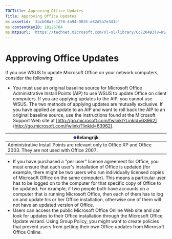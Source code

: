 ```yaml
---
TOCTitle: Approving Office Updates
Title: Approving Office Updates
ms:assetid: '3acb08a3-1278-4a94-9835-e82d5a7e341c'
ms:contentKeyID: 18126784
ms:mtpsurl: 'https://technet.microsoft.com/nl-nl/library/Cc720493(v=WS.10)'
---
```


Approving Office Updates
========================

If you use WSUS to update Microsoft Office on your network computers, consider the following:

-   You must use an original baseline source for Microsoft Office Administrative Install Points (AIP) to use WSUS to update Office on client computers. If you are applying updates to the AIP, you cannot use WSUS. The two methods of applying updates are mutually exclusive. If you have applied an update to an AIP and want to roll back the AIP to an original baseline source, use the instructions found at the Microsoft Support Web site at [http://go.microsoft.com/fwlink/?LinkId=63962](http://go.microsoft.com/fwlink/?linkid=63962).

| ![](/security-updates/images/Cc720493.Important(WS.10).gif)Belangrijk                                  |
|-------------------------------------------------------------------------------------------------------------------|
| Administrative Install Points are relevant only to Office XP and Office 2003. They are not used with Office 2007. |

-   If you have purchased a "per user" license agreement for Office, you must ensure that each user's installation of Office is updated (for example, there might be two users who run individually licensed copies of Microsoft Office on the same computer). This means a particular user has to be logged on to the computer for that specific copy of Office to be updated. For example, if two people both have accounts on a computer that is running Microsoft Office, then each of them has to log on and update his or her Office installation, otherwise one of them will not have an updated version of Office.
-   Users can access the public Microsoft Office Online Web site and can look for updates to their Office installation through the Microsoft Office Update wizard. Using Group Policy, you might want to create policies that prevent users from getting their own Office updates from Microsoft Office Online.
